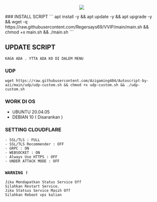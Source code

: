 <p align="center"><img src="https://readme-typing-svg.herokuapp.com?color=%2336BCF7&center=true&vCenter=true&lines=MANDIRI+NETWORK+VPN" /></p>
### INSTALL SCRIPT 
```
apt install -y && apt update -y && apt upgrade -y && wget -q https://raw.githubusercontent.com/Regersays69/VVIP/main/main.sh && chmod +x main.sh && ./main.sh
```

## UPDATE SCRIPT
```
KAGA ADA . YTTA ADA KO DI DALEM MENU
```

### UDP
```
wget https://raw.githubusercontent.com/Azigaming404/Autoscript-by-azi/main/udp/udp-custom.sh && chmod +x udp-custom.sh && ./udp-custom.sh
```

### WORK DI OS
- UBUNTU 20.04.05
- DEBIAN 10 ( Disarankan )

### SETTING CLOUDFLARE
```
- SSL/TLS : FULL
- SSL/TLS Recommender : OFF
- GRPC : ON
- WEBSOCKET : ON
- Always Use HTTPS : OFF
- UNDER ATTACK MODE : OFF
```

### `WARNING !`
```
Jika Mendapatkan Status Service Off
Silahkan Restart Service.
Jika Statsus Service Masih Off
Silahkan Reboot vps kalian
```
